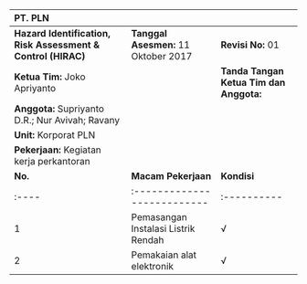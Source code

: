 | **PT. PLN** |                                       |                                       |
| :--------------------------------------------- | :------------------------------------ | :------------------------------------ |
| **Hazard Identification, Risk Assessment & Control (HIRAC)** | **Tanggal Asesmen:** 11 Oktober 2017 | **Revisi No:** 01                     |
| **Ketua Tim:** Joko Apriyanto                  |                                       | **Tanda Tangan Ketua Tim dan Anggota:** |
| **Anggota:** Supriyanto D.R.; Nur Avivah; Ravany |                                       |                                       |
| **Unit:** Korporat PLN                         |                                       |                                       |
| **Pekerjaan:** Kegiatan kerja perkantoran      |                                       |                                       |
| **No.** | **Macam Pekerjaan** | **Kondisi** | **Penjelasan Bahaya dan Konsekuensi** | **Risiko Awal** | **Tindakan Pengendalian** | **Risiko Tersisa** | **Petugas** |
| :---- | :-------------------------- | :---------- | :------------------------------------ | :------------ | :------------------------------------------------------------------------------------------------------------------------------------------------------ | :--------------- | :-------------- |
| 1     | Pemasangan Instalasi Listrik Rendah | √         | - Luas Area kerja yang tidak sesuai (terlalu sempit) <br> - Cenderung berpelilaku tidak aman (*Unsafe Act*) <br> - Peralatan listrik tidak dipelihara <br> - Peralatan listrik tidak Standart <br> - Pengaturan instalasi tidak rapih | E <br> I <br> H | - Pemasangan instalasi listrik sesuai standart. <br> - Dipasang oleh orang yang mempunyai sertifikasi keahlian khusus. <br> - Melakukan perawatan secara berkala instalasi listrik yang sudah terpasang. <br> - Menggunakan APD. | L <br> I        | Joko Apriyanto |
| 2     | Pemakaian alat elektronik     | √         | - Luas Area kerja yang tidak sesuai (terlalu sempit) <br> - Cenderung berperilaku tidak aman (*Unsafe Act*) <br> - Peralatan listrik tidak Standart <br> - Peralatan listrik tidak dipelihara           | C <br> C <br> M | - Memahami manual operation alat-alat peralatan elektronik. <br> - Menempel manual operation di dekat peralatan elektronik. <br> - Melakukan perawatan secara berkala. <br> - Diberikan *screen guard* untuk alat elektronik. | M <br> M        | Ravany        |

